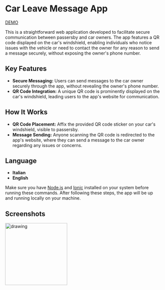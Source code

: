 # Car Leave Message App

[DEMO](https://car.ammiratafabiano.dev)

This is a straightforward web application developed to facilitate secure communication between passersby and car owners. The app features a QR code displayed on the car's windshield, enabling individuals who notice issues with the vehicle or need to contact the owner for any reason to send a message securely, without exposing the owner's phone number.

## Key Features

- **Secure Messaging:** Users can send messages to the car owner securely through the app, without revealing the owner's phone number.
- **QR Code Integration:** A unique QR code is prominently displayed on the car's windshield, leading users to the app's website for communication.

## How It Works

- **QR Code Placement:** Affix the provided QR code sticker on your car's windshield, visible to passersby.
- **Message Sending:** Anyone scanning the QR code is redirected to the app's website, where they can send a message to the car owner regarding any issues or concerns.

## Language
- **Italian**
- **English**

Make sure you have [Node.js](https://nodejs.org/) and [Ionic](https://ionicframework.com/docs/intro/cli) installed on your system before running these commands. After following these steps, the app will be up and running locally on your machine.

## Screenshots
<img src="https://github.com/ammiratafabiano/car-leave-message/assets/36988217/11b9b481-469f-4b31-ac0e-159047b29044" alt="drawing" width="200"/>
